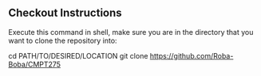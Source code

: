 ## Checkout Instructions
Execute this command in shell, make sure you are in the directory that you want to clone the repository into:

  cd PATH/TO/DESIRED/LOCATION
  git clone https://github.com/Roba-Boba/CMPT275
